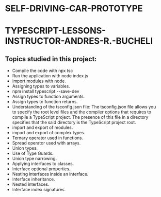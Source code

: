 # SELF-DRIVING-CAR-PROTOTYPE

# TYPESCRIPT-LESSONS-INSTRUCTOR-ANDRES-R.-BUCHELI

## Topics studied in this project:
* Compile the code with npx tsc
* Run the application with node index.js
* Import modules with node.
* Assigning types to variables.
* npm install typescript --save-dev
* Assign types to function arguments.
* Assign types to function returns.
* Understanding of the tsconfig.json file: The tsconfig.json file allows you to specify the root level files and the compiler options that requires to compile a TypeScript project. The presence of this file in a directory specifies that the said directory is the TypeScript project root.
* import and export of modules.
* import and export of complex types.
* Ternary operator used in functions.
* Spread operator used with arrays.
* Union types.
* Use of Type Guards.
* Union type narrowing.
* Applying interfaces to classes.
* Interface optional properties.
* Nesting interfaces inside an interface.
* Interface inheritance.
* Nested interfaces.
* Interface index signatures.
